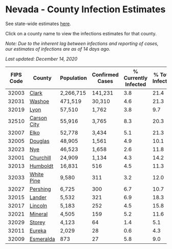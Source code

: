 # Nevada - County Infection Estimates

See state-wide estimates [here](/infections/us-nv).

Click on a county name to view the infections estimates for that county.

*Note: Due to the inherent lag between infections and reporting of cases, our estimates of infections are as of 14 days ago.*

*Last updated: December 14, 2020*

|   FIPS Code |                     County |   Population |   Confirmed Cases |   % Currently Infected |   % Total Infected |
|-------------|----------------------------|--------------|-------------------|------------------------|--------------------|
|       32003 |             [Clark](clark) |    2,266,715 |           141,231 |                    3.8 |               21.4 |
|       32031 |           [Washoe](washoe) |      471,519 |            30,310 |                    4.6 |               21.3 |
|       32019 |               [Lyon](lyon) |       57,510 |             1,762 |                    3.8 |                9.7 |
|       32510 | [Carson City](carson-city) |       55,916 |             3,765 |                    8.3 |               20.3 |
|       32007 |               [Elko](elko) |       52,778 |             3,434 |                    5.1 |               21.3 |
|       32005 |         [Douglas](douglas) |       48,905 |             1,561 |                    4.9 |               10.1 |
|       32023 |                 [Nye](nye) |       46,523 |             1,658 |                    2.6 |               11.8 |
|       32001 |     [Churchill](churchill) |       24,909 |             1,134 |                    4.3 |               14.2 |
|       32013 |       [Humboldt](humboldt) |       16,831 |               516 |                    4.5 |               11.3 |
|       32033 |   [White Pine](white-pine) |        9,580 |               311 |                    3.2 |               12.0 |
|       32027 |       [Pershing](pershing) |        6,725 |               300 |                    6.7 |               10.7 |
|       32015 |           [Lander](lander) |        5,532 |               321 |                    6.9 |               18.3 |
|       32017 |         [Lincoln](lincoln) |        5,183 |               252 |                    4.5 |               15.8 |
|       32021 |         [Mineral](mineral) |        4,505 |               159 |                    5.2 |               11.6 |
|       32029 |           [Storey](storey) |        4,123 |                64 |                    1.4 |                5.1 |
|       32011 |           [Eureka](eureka) |        2,029 |                28 |                    0.6 |                4.3 |
|       32009 |     [Esmeralda](esmeralda) |          873 |                27 |                    5.8 |                9.0 |